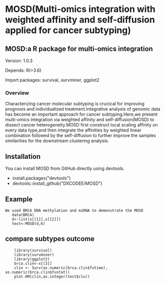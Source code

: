 # MOSD(Multi-omics integration with weighted affinity and self-diffusion  applied  for cancer subtyping)
## MOSD:a R package for multi-omics integration 

Version: 1.0.3

Depends: R(>3.6)

Import packages: survival, survminer, ggplot2

### Overview
Characterizing cancer molecular subtyping  is crucical for improving  prognosis and individualized treatment.Integrative analysis of genomic data has become an important approach for cancer subtyping.Here,we present multi-omics integration via weighted affinity and self-diffusion(MOSD) to dissect cancer heterogeneity.MOSD first construct local scaling affinity on every data type,and then integrate the affinities by weighted linear combination followed by the self-diffusion  to further improve the samples similarities for the downstream clustering analysis.
## Installation

You can install MOSD from GitHub directly using devtools.
- install.packages("devtools")
- devtools::install_github("DXCODEE/MOSD")

## Example
  ```    
  We used BRCA DNA methylation and miRNA to demonstrate the MOSD 
	 data(BRCA)
	 d<-list(x[[1]],x[[2]])
	 test<-MOSD(d,6)
 ```
## compare subtypes outcome

  ```
      library(survival)
      library(survminer)
	  library(ggplot2)
	  brca.clin<-x[[3]]
	  clin <- Surv(as.numeric(brca.clin$futime), as.numeric(brca.clin$fustat))
	  plot.KM(clin,as.integer(test$clu))

 ```

